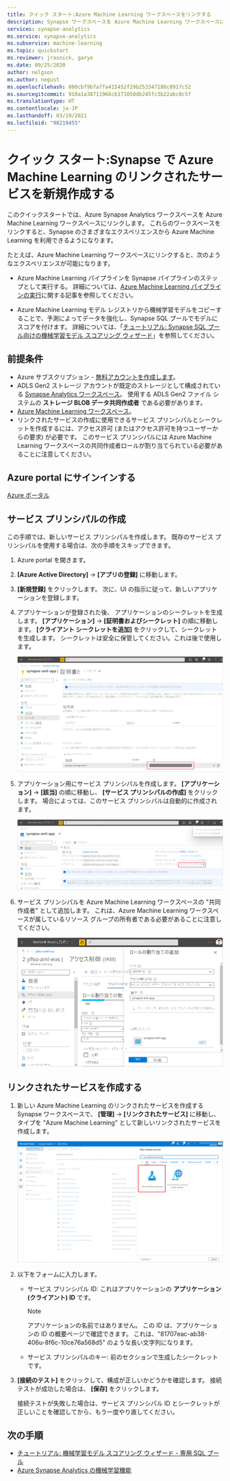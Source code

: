 ```yaml
---
title: クイック スタート:Azure Machine Learning ワークスペースをリンクする
description: Synapse ワークスペースを Azure Machine Learning ワークスペースにリンクする
services: synapse-analytics
ms.service: synapse-analytics
ms.subservice: machine-learning
ms.topic: quickstart
ms.reviewer: jrasnick, garye
ms.date: 09/25/2020
author: nelgson
ms.author: negust
ms.openlocfilehash: 800cbf9b7a7fa415452f29b253347188c8917c52
ms.sourcegitcommit: 910a1a38711966cb171050db245fc3b22abc8c5f
ms.translationtype: HT
ms.contentlocale: ja-JP
ms.lasthandoff: 03/19/2021
ms.locfileid: "98219455"
---
```

# <a name="quickstart-create-a-new-azure-machine-learning-linked-service-in-synapse"></a>クイック スタート:Synapse で Azure Machine Learning のリンクされたサービスを新規作成する

このクイックスタートでは、Azure Synapse Analytics ワークスペースを Azure Machine Learning ワークスペースにリンクします。 これらのワークスペースをリンクすると、Synapse のさまざまなエクスペリエンスから Azure Machine Learning を利用できるようになります。

たとえば、Azure Machine Learning ワークスペースにリンクすると、次のようなエクスペリエンスが可能になります。

- Azure Machine Learning パイプラインを Synapse パイプラインのステップとして実行する。 詳細については、[Azure Machine Learning パイプラインの実行](../../data-factory/transform-data-machine-learning-service.md)に関する記事を参照してください。

- Azure Machine Learning モデル レジストリから機械学習モデルをコピーすることで、予測によってデータを強化し、Synapse SQL プールでモデルにスコアを付けます。 詳細については、「[チュートリアル: Synapse SQL プール向けの機械学習モデル スコアリング ウィザード](tutorial-sql-pool-model-scoring-wizard.md)」を参照してください。

## <a name="prerequisites"></a>前提条件

- Azure サブスクリプション - [無料アカウントを作成します](https://azure.microsoft.com/free/)。
- ADLS Gen2 ストレージ アカウントが既定のストレージとして構成されている [Synapse Analytics ワークスペース](../get-started-create-workspace.md)。 使用する ADLS Gen2 ファイル システムの **ストレージ BLOB データ共同作成者** である必要があります。
- [Azure Machine Learning ワークスペース](../../machine-learning/how-to-manage-workspace.md)。
- リンクされたサービスの作成に使用できるサービス プリンシパルとシークレットを作成するには、アクセス許可 (またはアクセス許可を持つユーザーからの要求) が必要です。 このサービス プリンシパルには Azure Machine Learning ワークスペースの共同作成者ロールが割り当てられている必要があることに注意してください。

## <a name="sign-in-to-the-azure-portal"></a>Azure portal にサインインする

[Azure ポータル](https://portal.azure.com/)

## <a name="create-a-service-principal"></a>サービス プリンシパルの作成

この手順では、新しいサービス プリンシパルを作成します。 既存のサービス プリンシパルを使用する場合は、次の手順をスキップできます。
1. Azure portal を開きます。 

1. **[Azure Active Directory]**  ->  **[アプリの登録]** に移動します。

1. **[新規登録]** をクリックします。 次に、UI の指示に従って、新しいアプリケーションを登録します。

1. アプリケーションが登録された後、 アプリケーションのシークレットを生成します。 **[アプリケーション]**  ->  **[証明書およびシークレット]** の順に移動します。 **[クライアント シークレットを追加]** をクリックして、シークレットを生成します。 シークレットは安全に保管してください。これは後で使用します。

   ![シークレットの生成](media/quickstart-integrate-azure-machine-learning/quickstart-integrate-azure-machine-learning-createsp-00a.png)

1. アプリケーション用にサービス プリンシパルを作成します。 **[アプリケーション]**  ->  **[該当]** の順に移動し、 **[サービス プリンシパルの作成]** をクリックします。 場合によっては、このサービス プリンシパルは自動的に作成されます。

   ![サービス プリンシパルの作成](media/quickstart-integrate-azure-machine-learning/quickstart-integrate-azure-machine-learning-createsp-00b.png)

1. サービス プリンシパルを Azure Machine Learning ワークスペースの "共同作成者" として追加します。 これは、Azure Machine Learning ワークスペースが属しているリソース グループの所有者である必要があることに注意してください。

   ![共同作成者ロールの割り当て](media/quickstart-integrate-azure-machine-learning/quickstart-integrate-azure-machine-learning-createsp-00c.png)

## <a name="create-a-linked-service"></a>リンクされたサービスを作成する

1. 新しい Azure Machine Learning のリンクされたサービスを作成する Synapse ワークスペースで、 **[管理]**  ->  **[リンクされたサービス]** に移動し、タイプを "Azure Machine Learning" として新しいリンクされたサービスを作成します。

   ![リンクされたサービスの作成](media/quickstart-integrate-azure-machine-learning/quickstart-integrate-azure-machine-learning-create-linked-service-00a.png)

2. 以下をフォームに入力します。

   - サービス プリンシパル ID: これはアプリケーションの **アプリケーション (クライアント) ID** です。
  
     > [!NOTE]
     > アプリケーションの名前ではありません。 この ID は、アプリケーションの ID の概要ページで確認できます。 これは、"81707eac-ab38-406u-8f6c-10ce76a568d5" のような長い文字列になります。

   - サービス プリンシパルのキー: 前のセクションで生成したシークレットです。

3. **[接続のテスト]** をクリックして、構成が正しいかどうかを確認します。 接続テストが成功した場合は、 **[保存]** をクリックします。

   接続テストが失敗した場合は、サービス プリンシパル ID とシークレットが正しいことを確認してから、もう一度やり直してください。

## <a name="next-steps"></a>次の手順

- [チュートリアル: 機械学習モデル スコアリング ウィザード - 専用 SQL プール](tutorial-sql-pool-model-scoring-wizard.md)
- [Azure Synapse Analytics の機械学習機能](what-is-machine-learning.md)